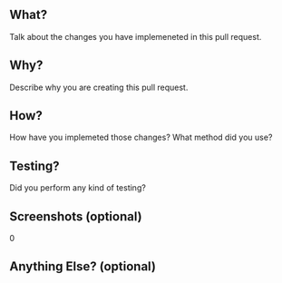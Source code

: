 ## What?
Talk about the changes you have implemeneted in this pull request.

## Why?
Describe why you are creating this pull request.

## How?
How have you implemeted those changes? What method did you use?

## Testing?
Did you perform any kind of testing?

## Screenshots (optional)
0

## Anything Else? (optional)